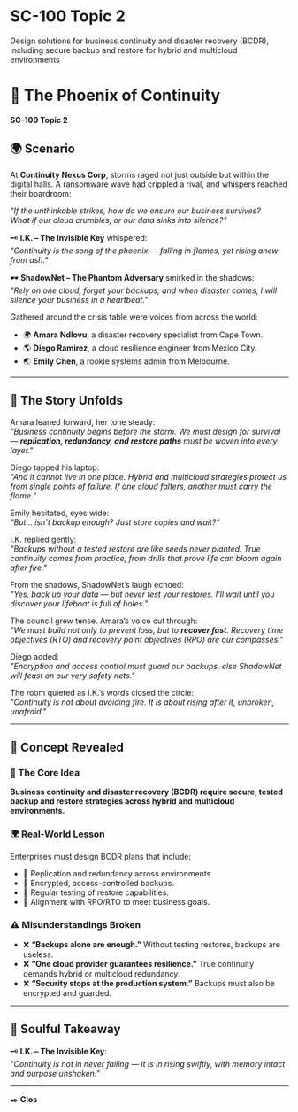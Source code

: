 # SC-100 Topic 2

Design solutions for business continuity and disaster recovery (BCDR), including secure backup and restore for hybrid and multicloud environments

# 🔐 The Phoenix of Continuity  

**SC-100 Topic 2**

## 🌍 Scenario  
At **Continuity Nexus Corp**, storms raged not just outside but within the digital halls. A ransomware wave had crippled a rival, and whispers reached their boardroom:  

*"If the unthinkable strikes, how do we ensure our business survives?  
What if our cloud crumbles, or our data sinks into silence?"*  

🗝️ **I.K. – The Invisible Key** whispered:  
*"Continuity is the song of the phoenix — falling in flames, yet rising anew from ash."*  

🕶️ **ShadowNet – The Phantom Adversary** smirked in the shadows:  
*"Rely on one cloud, forget your backups, and when disaster comes, I will silence your business in a heartbeat."*  

Gathered around the crisis table were voices from across the world:  
- 🌍 **Amara Ndlovu**, a disaster recovery specialist from Cape Town.  
- 🌎 **Diego Ramirez**, a cloud resilience engineer from Mexico City.  
- 🌏 **Emily Chen**, a rookie systems admin from Melbourne.  

---

## 📖 The Story Unfolds  

Amara leaned forward, her tone steady:  
*"Business continuity begins before the storm. We must design for survival — **replication, redundancy, and restore paths** must be woven into every layer."*  

Diego tapped his laptop:  
*"And it cannot live in one place. Hybrid and multicloud strategies protect us from single points of failure. If one cloud falters, another must carry the flame."*  

Emily hesitated, eyes wide:  
*"But… isn’t backup enough? Just store copies and wait?"*  

I.K. replied gently:  
*"Backups without a tested restore are like seeds never planted. True continuity comes from practice, from drills that prove life can bloom again after fire."*  

From the shadows, ShadowNet’s laugh echoed:  
*"Yes, back up your data — but never test your restores. I’ll wait until you discover your lifeboat is full of holes."*  

The council grew tense. Amara’s voice cut through:  
*"We must build not only to prevent loss, but to **recover fast**. Recovery time objectives (RTO) and recovery point objectives (RPO) are our compasses."*  

Diego added:  
*"Encryption and access control must guard our backups, else ShadowNet will feast on our very safety nets."*  

The room quieted as I.K.’s words closed the circle:  
*"Continuity is not about avoiding fire. It is about rising after it, unbroken, unafraid."*  

---

## 📝 Concept Revealed  

### 🔑 The Core Idea  
**Business continuity and disaster recovery (BCDR) require secure, tested backup and restore strategies across hybrid and multicloud environments.**  

### 🌍 Real-World Lesson  
Enterprises must design BCDR plans that include:  
- 🔄 Replication and redundancy across environments.  
- 🔐 Encrypted, access-controlled backups.  
- 🧪 Regular testing of restore capabilities.  
- 🎯 Alignment with RPO/RTO to meet business goals.  

### ⚠️ Misunderstandings Broken  
- ❌ **“Backups alone are enough.”** Without testing restores, backups are useless.  
- ❌ **“One cloud provider guarantees resilience.”** True continuity demands hybrid or multicloud redundancy.  
- ❌ **“Security stops at the production system.”** Backups must also be encrypted and guarded.  

---

## 🌟 Soulful Takeaway  
🗝️ **I.K. – The Invisible Key**:  
*"Continuity is not in never falling — it is in rising swiftly, with memory intact and purpose unshaken."*  

---

✒️ **Clos**

